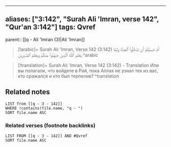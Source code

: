 
---
aliases: ["3:142", "Surah Ali 'Imran, verse 142", "Qur'an 3:142"]
tags: Qvref
---

parent:: [[q - Ali 'Imran (3)|Ali 'Imran]]

> [!arabic]+ Surah Ali 'Imran, Verse 142 (3:142)
> <span class="quran-arabic">أَمْ حَسِبْتُمْ أَن تَدْخُلُوا۟ ٱلْجَنَّةَ وَلَمَّا يَعْلَمِ ٱللَّهُ ٱلَّذِينَ جَـٰهَدُوا۟ مِنكُمْ وَيَعْلَمَ ٱلصَّـٰبِرِينَ</span>
^arabic

> [!translation]+ Surah Ali 'Imran, Verse 142 (3:142) - Translation
> Или вы полагали, что войдете в Рай, пока Аллах не узнал тех из вас, кто сражался и кто был терпелив?
^translation



## Related notes
```dataview
LIST from [[q - 3 - 142]]
WHERE !contains(file.name, "q - ")
SORT file.name ASC
```

### Related verses (footnote backlinks)
```dataview
LIST FROM [[q - 3 - 142]] AND #Qvref
SORT file.name ASC
```

